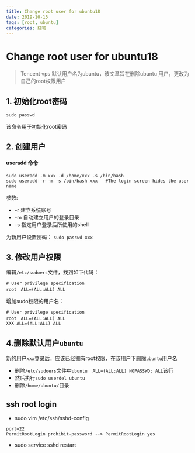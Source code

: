 ```yaml
---
title: Change root user for ubuntu18
date: 2019-10-15
tags: [root, ubuntu]
categories: 随笔
---
```


# Change root user for ubuntu18
> Tencent vps 默认用户名为ubuntu，该文章旨在删除ubuntu 用户，更改为自己的root权限用户

## 1. 初始化root密码
```
sudo passwd
```
该命令用于初始化root密码

## 2. 创建用户
#### useradd 命令
```
sudo useradd -m xxx -d /home/xxx -s /bin/bash
sudo useradd -r -m -s /bin/bash xxx   #The login screen hides the user name
```
参数:
- -r 建立系统账号
- -m 自动建立用户的登录目录
- -s 指定用户登录后所使用的shell

为新用户设置密码： `sudo passwd xxx`

## 3. 修改用户权限
编辑`/etc/sudoers`文件，找到如下代码：
```
# User privilege specification
root　ALL=(ALL:ALL) ALL
```
增加sudo权限的用户名：
```
# User privilege specification
root　ALL=(ALL:ALL) ALL
XXX ALL=(ALL:ALL) ALL
```

## 4.删除默认用户`ubuntu`
新的用户`xxx`登录后，应该已经拥有root权限，在该用户下删除`ubuntu`用户名
- 删除`/etc/sudoers`文件中`ubuntu  ALL=(ALL:ALL) NOPASSWD: ALL`该行
- 然后执行`sudo userdel ubuntu`
- 删除`/home/ubuntu/`目录

## ssh root login
- sudo vim /etc/ssh/sshd-config
```shell
port=22
PermitRootLogin prohibit-password --> PermitRootLogin yes
```
- sudo service sshd restart